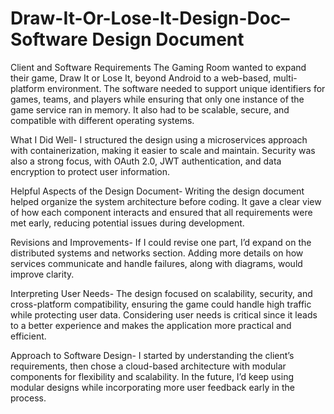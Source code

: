 # Draw-It-Or-Lose-It-Design-Doc– Software Design Document
Client and Software Requirements
The Gaming Room wanted to expand their game, Draw It or Lose It, beyond Android to a web-based, multi-platform environment. The software needed to support unique identifiers for games, teams, and players while ensuring that only one instance of the game service ran in memory. It also had to be scalable, secure, and compatible with different operating systems.

What I Did Well-
I structured the design using a microservices approach with containerization, making it easier to scale and maintain. Security was also a strong focus, with OAuth 2.0, JWT authentication, and data encryption to protect user information.

Helpful Aspects of the Design Document-
Writing the design document helped organize the system architecture before coding. It gave a clear view of how each component interacts and ensured that all requirements were met early, reducing potential issues during development.

Revisions and Improvements-
If I could revise one part, I’d expand on the distributed systems and networks section. Adding more details on how services communicate and handle failures, along with diagrams, would improve clarity.

Interpreting User Needs-
The design focused on scalability, security, and cross-platform compatibility, ensuring the game could handle high traffic while protecting user data. Considering user needs is critical since it leads to a better experience and makes the application more practical and efficient.

Approach to Software Design-
I started by understanding the client’s requirements, then chose a cloud-based architecture with modular components for flexibility and scalability. In the future, I’d keep using modular designs while incorporating more user feedback early in the process.
